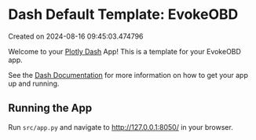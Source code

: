 # Dash Default Template: EvokeOBD

Created on 2024-08-16 09:45:03.474796

Welcome to your [Plotly Dash](https://plotly.com/dash/) App! This is a template for your EvokeOBD app.

See the [Dash Documentation](https://dash.plotly.com/introduction) for more information on how to get your app up and running.

## Running the App

Run `src/app.py` and navigate to http://127.0.0.1:8050/ in your browser.